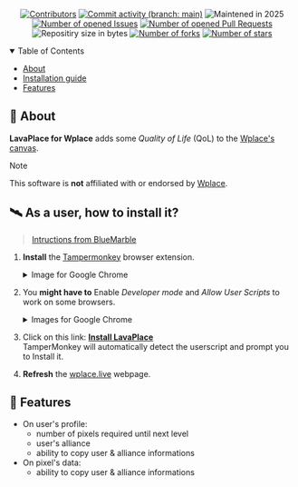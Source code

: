<div align="center" tabindex="-1" title="Oh, found one secret! 🥚">

[![Contributors](https://img.shields.io/github/contributors/volcanofr/Wplace-LavaPlace?style=flat-square&label=Contributors)](https://github.com/volcanofr/Wplace-LavaPlace/graphs/contributors)
[![Commit activity (branch:
main)](https://img.shields.io/github/commit-activity/y/volcanofr/Wplace-LavaPlace/main?style=flat-square&label=Commit%20activity)](https://github.com/volcanofr/Wplace-LavaPlace/commits/main)
![Maintened in 2025](https://img.shields.io/maintenance/yes/2025?style=flat-square&label=Actively%20maintened)<!-- HAVE TO BE UPDATED EVERY YEAR -->
[![Number of opened Issues](https://img.shields.io/github/issues/volcanofr/Wplace-LavaPlace?style=flat-square&label=Issues)](https://github.com/volcanofr/Wplace-LavaPlace/issues)
[![Number of opened Pull
Requests](https://img.shields.io/github/issues-pr/volcanofr/Wplace-LavaPlace?style=flat-square&label=Pull%20Requests)](https://github.com/volcanofr/Wplace-LavaPlace/pulls)
<br />
![Repositiry size in bytes](https://img.shields.io/github/languages/code-size/volcanofr/Wplace-LavaPlace?style=flat-square&label=Repository%20size)
[![Number of forks](https://img.shields.io/github/forks/volcanofr/Wplace-LavaPlace?style=flat-square&label=Forks)](https://github.com/pxlsspace/volcanofr/Wplace-LavaPlace)
[![Number of stars](https://img.shields.io/github/stars/volcanofr/Wplace-LavaPlace?style=flat-square&label=Stars)](#repository-details-container)

</div>

<details open>
<summary>Table of Contents</summary>

* [About](#-about)
* [Installation guide](#️-as-a-user-how-to-install-it)
* [Features](#-features)

</details>

## 🚀 About

**LavaPlace for Wplace** adds some *Quality of Life* (QoL) to the [Wplace's
canvas](https://wplace.live/).

> [!NOTE]
> This software is **not** affiliated with or endorsed by
> [Wplace](https://wplace.live/terms/terms-of-service).

## 🛰️ As a user, how to install it?

> [Intructions from BlueMarble](https://github.com/SwingTheVine/Wplace-BlueMarble?tab=readme-ov-file#installation-instructions)

1. **Install** the [Tampermonkey](https://www.tampermonkey.net/#download) browser extension.
   <details>
   <summary>Image for Google Chrome</summary>

   ![Click the 'Add extension' button](https://github.com/SwingTheVine/Wplace-BlueMarble/raw/main/docs/assets/ComputerChromeInstall1.png)

   </details>
2. You **might have to** Enable *Developer mode* and *Allow User Scripts* to work on some browsers.
   <details>
   <summary>Images for Google Chrome</summary>

   ![Enter the 'Manage Extension' menu](https://github.com/SwingTheVine/Wplace-BlueMarble/raw/main/docs/assets/ComputerChromeInstall2.png)
   ![Enable 'Developer Mode' and 'Allow user scripts'](https://github.com/SwingTheVine/Wplace-BlueMarble/raw/main/docs/assets/ComputerChromeInstall3.png)

   </details>
3. Click on this link: **[Install
   LavaPlace](https://github.com/volcanofr/Wplace-LavaPlace/releases/download/v1.1/LavaPlace.user.js)**
   <br />TamperMonkey will automatically detect the userscript and prompt you to Install it.
4. **Refresh** the [wplace.live](https://wplace.live/) webpage.

## 👾 Features

- On user's profile:
  - number of pixels required until next level
  - user's alliance
  - ability to copy user & alliance informations
- On pixel's data:
  - ability to copy user & alliance informations
